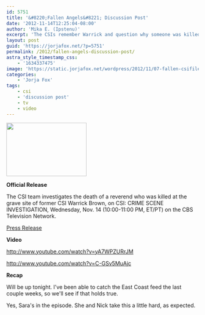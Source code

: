 ```yaml
---
id: 5751
title: '&#8220;Fallen Angels&#8221; Discussion Post'
date: '2012-11-14T12:25:04-08:00'
author: 'Mika E. (Ipstenu)'
excerpt: 'The CSIs remember Warrick and question why someone was killed at his grave site. #CSI 11/14 10/9c'
layout: post
guid: 'https://jorjafox.net/?p=5751'
permalink: /2012/fallen-angels-discussion-post/
astra_style_timestamp_css:
    - '1634337475'
image: 'https://static.jorjafox.net/wordpress/2012/11/07-fallen-csifiles01.jpeg'
categories:
    - 'Jorja Fox'
tags:
    - csi
    - 'discussion post'
    - tv
    - video
---
```


<img class="alignleft size-medium wp-image-5753" title="Fallen Angels" src="//static.jorjafox.net/wordpress/2012/11/07-fallen-csifiles01-210x140.jpeg" alt="" width="210" height="140" />

<strong>Official Release</strong>

The CSI team investigates the death of a reverend who was killed at the grave site of former CSI Warrick Brown, on CSI: CRIME SCENE INVESTIGATION, Wednesday, Nov. 14 (10:00-11:00 PM, ET/PT) on the CBS Television Network.

<a href="https://jorjafox.net/2012/fallen-angels-press-release/">Press Release</a>

<strong>Video</strong>

http://www.youtube.com/watch?v=yA7WPZURrJM

http://www.youtube.com/watch?v=C-GSv5MuAjc

<strong>Recap</strong>

Will be up tonight. I've been able to catch the East Coast feed the last couple weeks, so we'll see if that holds true.

Yes, Sara's in the episode. She and Nick take this a little hard, as expected.